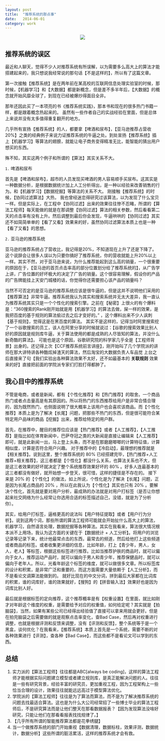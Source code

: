 ```yaml
---
layout: post
title:  "推荐系统的那点事"
date:   2014-06-01
category: work
---
```


<center>
<img src="http://7viirv.com1.z0.glb.clouddn.com/algorithm.jpg" class="photo"></img>
</center>

## 推荐系统的误区

最近和人聊天，觉得不少人对推荐系统有所误解，以为需要多么高大上的算法才能搭建起来的，我只想说我经常说的那句话【不是这样的】，所以有了这篇文章。

第一次接触【推荐系统】是在两年前在某高校的互联网信息处理实验室的时候，那时候，【机器学习】和【大数据】都是新概念，但是差不多半年后，【大数据】的概念就开始风靡全球了，到现在已经被爆炒得面目全非。

那年还因此买了一本项亮的书《推荐系统实践》，那本书和现在的很多热门书籍一样，都是跟着概念热起来的。
虽然有一些作者自己的实战经验在里面，但是总体上来说并没有太多值得重复翻开的地方。

几乎所有宣扬【推荐系统】的人，都要拿【啤酒和尿布】，【亚马逊推荐占营收20%】之类的经典例子来说力证推荐系统的牛逼之处。到处宣扬【推荐系统】插上【机器学习】等算法的翅膀，就能让电子商务变得精准无比，能智能的猜出用户想买的东西。

殊不知，其实这两个例子和所谓的【算法】其实关系不大。

`1.` 啤酒和尿布

首先是【啤酒和尿布】，超市的人员发现买啤酒的男人容易顺手买尿布。这其实是一种数据分析，是根据数据统计加上人工分析得出，是一种以经验来改善销售的行为。和【机器学习】【数据挖掘】等算法的关系不大。
刚接触【推荐系统】的时候，【协同过滤算法】大热， 我也曾经迷恋得研究过该算法，以为发现了什么宝贝一样。但是实际上，在工程中【协同过滤】出来的效果往往惨不忍睹，所谓的【算法工程师】每天能做的就是在那调整【协同过滤】算法的相关参数，然后看看第二天的点击率有没有上升。然后调整到最后你会发现，牛逼哄哄的【协同过滤】其实还不如简简单单的【看了又看】效果来的好，虽然协同过滤算法本质上也是一种【看了又看】的思想。

`2.` 亚马逊的推荐系统

亚马逊的推荐系统占了营收比，我记得是20%，不知道现在上升了还是下降了。这个说辞会让很多人误以为只要你搞好了推荐系统，你的营收就能上升20%以上一样。其实不然，对于亚马逊来说，为什么推荐能起到这么高的销量，一个很重要的原因在于，【亚马逊的首页点击率高的部分位置划分给了推荐系统的】，从广告学上讲，广告位置的好坏极大的决定了广告的销量。这个很容易理解，假设你的产品的广告牌能挂上天安门城楼的话，你觉得你还需要担心该产品的销量吗？

当然不可否定的是亚马逊的推荐系统应该是很牛逼的，但是这并不说明他们采用的【推荐算法】非常牛逼。推荐系统我认为其实和搜索系统并无太大差异，我一直认为推荐系统其实只是一个个性化的搜索引擎。之前在【秘密】上很火的有个爆料是：“360搜索的Rank刚开始就是用【机器学习】的算法去做，屎一样的效果，是我把百度的基于规则的算法偷过去之后才变好的。” ，这个爆料出来不少人讽刺【基于规则】，觉得这是在黑百度的算法。
其实不是这样的，记得当时阿里搜索挖了一个谷歌搜索的员工，该人在阿里分享的时候就说过：【谷歌的搜索效果比别人好的原因就是规则库牛逼，关于算法使用的都是成熟的人尽皆知的算法，并没什么新奇酷的算法】。
可能也是这个原因，谷歌研究院的科学家几乎全是【工程师背景】出身的。还记得上次【CCF推荐系统前言讲座】，刚开始叫了几个学院派的讲师在那大讲特讲各种酷炫掉渣天的算法，然后淘宝的大数据负责人车品觉 上台之后直接来了句【我们实验出各种算法效果不太好，还不如最基本的 **关联规则** 效果来的好】直接把前面的学院派专家们打脸打得都肿了。

## 我心目中的推荐系统

不管是电商，或者是新闻，都有【个性化推荐】和【热门推荐】的取舍。一个商品热门或者点击量高是有其原因的。所以将热门的东西推荐给用户是非常合情合理的，因为既然热门，也侧面说明了很大概率上该用户也会喜欢该商品。而【个性化推荐】本质上是为了解决【长尾】问题，把那些不热门的东西，但是很可能符合某特定用户品味的商品【挖掘】出来，推荐给特定的用户群。

首先，在推荐中，醒目的推荐位应该是【热门推荐】或者【人工推荐】，【人工推荐】是指比如在体育新闻中，巴萨夺冠之类的大新闻是直接让编辑来【人工推荐】即可，就是此新闻一出，马上登上头条，而不是在那磨磨唧唧的计算特征值，计算相似度，计算是否符合用户兴趣。
对于推荐中的【冷启动】，最理想的推荐就是【相关推荐】。说到这里，整个推荐系统的 80% 已经搭建完毕，【热门推荐+人工推荐+相关推荐】，这三者都是【个性化】都没什么关系，也算法关系也不大，但是这三者效果的好坏就决定了整个系统推荐效果好坏的 80% 。好多人连最基本的这三者都没有做好，就开始想一步登天，很可惜，这样的捷径是不存在的。
接下来是 20% 的【个性化】的做法，如上所说，个性化是为了解决【长尾】问题，正是因为长尾占商品的 20% ，所以在此我认为【个性化】其实也只有 20% 。要解决个性化，首先就是要对用户分析，最成熟的办法就是对用户打标签（是否让你想起来社交网络为什么经常让你选用合适的标签描述自己，没错，就是为了分析你）。

其实，给用户打标签，逼格更高的说法叫【用户特征提取】或者【用户行为分析】。说到这两个词，那些所谓的算法工程师可能就会开始扯什么高大上的算法，机器学习，自然语言处理，数据挖掘等各种算法。其实在我看来，算法很大情况根本派不上用场，我认为这方面的关键在于【数据统计 + 人工分析】。将用户的浏览记录等记录下来，统计他最常点击的东西，最常去的频道，然后给他打上这些频道或者商品的标签。或者收集更详细的信息，比如年龄，打上【青少年，男人，女人，老人】等标签，根据这些标签进行推荐。比如当推荐护肤的商品时，就可以偏向于女人，推荐运动产品时，就可以偏向于男人和青少年，推荐保健品时，就可以偏向于老年人。所以，光看年龄这个标签的维度，就可以做很多文章。所以标签库的设计和积累，是非常广泛和重要的，而这方面需要大量依赖于【人工分析】，而不是看论文调算法能做到的。
就好比现在的中文分词，拼到最后大家都在比词库的积累，谁的词库好，谁的效果就好，【搜狗】的【拼音输入法】效果好也是因为词库比别人好。

最后就是根据标签的定向推荐，这个推荐概率是有【权重设置】在里面，就比如刚才对年龄这个维度的权重，是需要给予对应的权重值，如何给定呢？其实就是【拍脑袋】，当然，如果有某些公司已经得出经验值了直接可以拿来用就会更好。但是在拍完脑袋之后需要做的就是观察点击率变化，查Bad Case，然后再对权重进行调整，也就是根据评测和反馈来调整，没有【评测和反馈】，整个系统等于是一个黑盒，谈何优化？在我看来，【推荐系统】本质上首先是一个系统，需要不断的对各种效果进行【评测】，查各种【Bad Case】，而这些都不是看论文可以学到的东西。

## 总结

1. 实力派的【算法工程师】往往都是ABC[always be coding]，这样的算法工程师才能根据实际问题建立模型或者建立规则库，是真正能解决问题的人。往往是一些有研究背景，经验丰富的研究员，更加重视工程，因为工程架构上一些恰当合理的设计，效果往往就能远远高过于模型算法优化。
2. 学院派的【算法工程师】往往是为了算法而算法，而不是为了解决推荐系统的问题去找最适合算法。这也是为什么大公司经常招了一些博士毕业的算法工程师后，不是研究算法而是让他们整天在那看数据报表？【因为发现算法没啥好研究，只能让他们在那看看报表找找规律了。】
3. 【几乎所有所谓的智能推荐算法都是花拳绣腿】
4. 当一个做推荐系统的部门开始重视【数据清理，数据标柱，效果评测，数据统计，数据分析】这些所谓的脏活累活，这样的推荐系统才会有救。
